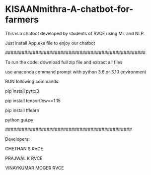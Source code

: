 # KISAANmithra-A-chatbot-for-farmers
This is a chatbot developed by students of RVCE using ML and NLP.


Just install App.exe file to enjoy our chatbot

###################################################

To run the code: download full zip file and extract all files

use anaconda command prompt with python 3.6 or 3.10 environment

RUN following commands:

pip install pyttx3

pip install tensorflow==1.15

pip install tflearn

python gui.py

##############################################


Developers:

CHETHAN S           RVCE

PRAJWAL K           RVCE

VINAYKUMAR MOGER    RVCE
